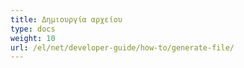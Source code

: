 ```yaml
---
title: Δημιουργία αρχείου
type: docs
weight: 10
url: /el/net/developer-guide/how-to/generate-file/
---
```

